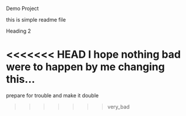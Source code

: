 Demo Project

this is simple readme file

Heading 2

<<<<<<< HEAD
I hope nothing bad were to happen by me changing this...
=======
prepare for trouble and make it double
>>>>>>> very_bad
